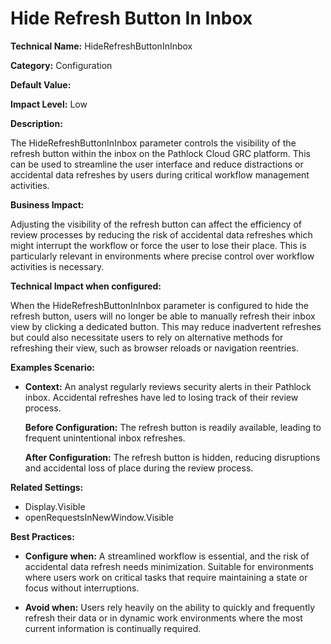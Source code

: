 # Hide Refresh Button In Inbox

**Technical Name:** HideRefreshButtonInInbox

**Category:** Configuration

**Default Value:**

**Impact Level:** Low

**Description:**

The HideRefreshButtonInInbox parameter controls the visibility of the refresh button within the inbox on the Pathlock Cloud GRC platform. This can be used to streamline the user interface and reduce distractions or accidental data refreshes by users during critical workflow management activities.

**Business Impact:**

Adjusting the visibility of the refresh button can affect the efficiency of review processes by reducing the risk of accidental data refreshes which might interrupt the workflow or force the user to lose their place. This is particularly relevant in environments where precise control over workflow activities is necessary.

**Technical Impact when configured:**

When the HideRefreshButtonInInbox parameter is configured to hide the refresh button, users will no longer be able to manually refresh their inbox view by clicking a dedicated button. This may reduce inadvertent refreshes but could also necessitate users to rely on alternative methods for refreshing their view, such as browser reloads or navigation reentries.

**Examples Scenario:**

- **Context:** An analyst regularly reviews security alerts in their Pathlock inbox. Accidental refreshes have led to losing track of their review process.
  
  **Before Configuration:** The refresh button is readily available, leading to frequent unintentional inbox refreshes.
  
  **After Configuration:** The refresh button is hidden, reducing disruptions and accidental loss of place during the review process.

**Related Settings:**

- Display.Visible
- openRequestsInNewWindow.Visible

**Best Practices:** 

- **Configure when:** A streamlined workflow is essential, and the risk of accidental data refresh needs minimization. Suitable for environments where users work on critical tasks that require maintaining a state or focus without interruptions.
  
- **Avoid when:** Users rely heavily on the ability to quickly and frequently refresh their data or in dynamic work environments where the most current information is continually required.